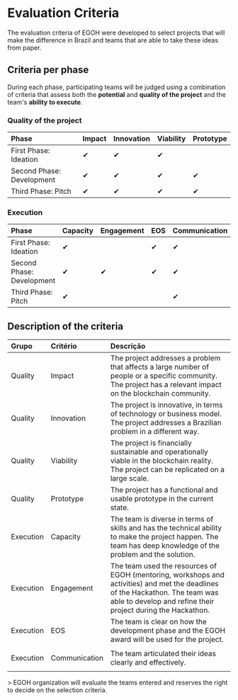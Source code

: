 # Evaluation Criteria

The evaluation criteria of EGOH were developed to select projects that will make the difference in Brazil and teams that are able to take these ideas from paper.

## Criteria per phase

During each phase, participating teams will be judged using a combination of criteria that assess both the **potential** and **quality of the project** and the team's **ability to execute**.

### Quality of the project

| **Phase** | **Impact** | **Innovation** | **Viability** | **Prototype** |
| :--- | :--- | :--- | :--- | :--- |
| First Phase: Ideation | ✔ | ✔ | ✔ |  |
| Second Phase: Development | ✔ | ✔ | ✔ | ✔ |
| Third Phase: Pitch | ✔ | ✔ | ✔ | ✔ |

### Execution

| **Phase** | **Capacity** | **Engagement** | **EOS** | **Communication** |
| :--- | :--- | :--- | :--- | :--- |
| First Phase: Ideation | ✔ |  | ✔ | ✔ |
| Second Phase: Development | ✔ | ✔ | ✔ | ✔ |
| Third Phase: Pitch | ✔ |  |  | ✔ |

## Description of the criteria

<table>
  <thead>
    <tr>
      <th style="text-align:left"><b>Grupo</b>
      </th>
      <th style="text-align:left"><b>Critério</b>
      </th>
      <th style="text-align:left"><b>Descrição</b>
      </th>
    </tr>
  </thead>
  <tbody>
    <tr>
      <td style="text-align:left">Quality</td>
      <td style="text-align:left">Impact</td>
      <td style="text-align:left">The project addresses a problem that affects a large number of people
        or a specific community. The project has a relevant impact on the blockchain
        community.</td>
    </tr>
    <tr>
      <td style="text-align:left">Quality</td>
      <td style="text-align:left">Innovation</td>
      <td style="text-align:left">The project is innovative, in terms of technology or business model. The
        project addresses a Brazilian problem in a different way.</td>
    </tr>
    <tr>
      <td style="text-align:left">Quality</td>
      <td style="text-align:left">Viability</td>
      <td style="text-align:left">The project is financially sustainable and operationally viable in the
        blockchain reality. The project can be replicated on a large scale.</td>
    </tr>
    <tr>
      <td style="text-align:left">
        <p></p>
        <p>Quality</p>
        <p></p>
      </td>
      <td style="text-align:left">Prototype</td>
      <td style="text-align:left">The project has a functional and usable prototype in the current state.</td>
    </tr>
    <tr>
      <td style="text-align:left">Execution</td>
      <td style="text-align:left">Capacity</td>
      <td style="text-align:left">The team is diverse in terms of skills and has the technical ability to
        make the project happen. The team has deep knowledge of the problem and
        the solution.</td>
    </tr>
    <tr>
      <td style="text-align:left">Execution</td>
      <td style="text-align:left">Engagement</td>
      <td style="text-align:left">The team used the resources of EGOH (mentoring, workshops and activities)
        and met the deadlines of the Hackathon. The team was able to develop and
        refine their project during the Hackathon.</td>
    </tr>
    <tr>
      <td style="text-align:left">Execution</td>
      <td style="text-align:left">EOS</td>
      <td style="text-align:left">The team is clear on how the development phase and the EGOH award will
        be used for the project.</td>
    </tr>
    <tr>
      <td style="text-align:left">
        <p></p>
        <p>Execution</p>
        <p></p>
      </td>
      <td style="text-align:left">Communication</td>
      <td style="text-align:left">The team articulated their ideas clearly and effectively.</td>
    </tr>
  </tbody>
</table>> EGOH organization will evaluate the teams entered and reserves the right to decide on the selection criteria.

